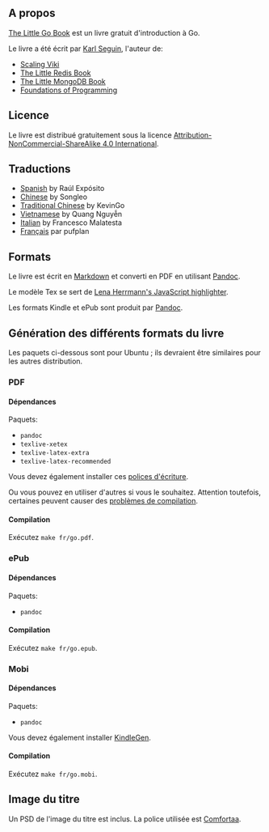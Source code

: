 ## A propos ##
[The Little Go Book](http://openmymind.net/The-Little-Go-Book/) est un livre gratuit d'introduction à Go.

Le livre a été écrit par [Karl Seguin](http://openmymind.net), l'auteur de:

* [Scaling Viki](http://openmymind.net/scaling-viki/)
* [The Little Redis Book](http://openmymind.net/2012/1/23/The-Little-Redis-Book/)
* [The Little MongoDB Book](http://openmymind.net/2011/3/28/The-Little-MongoDB-Book/)
* [Foundations of Programming](http://openmymind.net/FoundationsOfProgramming.pdf)

## Licence ##
Le livre est distribué gratuitement sous la licence  [Attribution-NonCommercial-ShareAlike 4.0 International](<http://creativecommons.org/licenses/by-nc-sa/4.0/>).

## Traductions ##

* [Spanish](https://github.com/raulexposito/the-little-go-book/tree/master/es) by Raúl Expósito
* [Chinese](https://github.com/songleo/the-little-go-book_ZH_CN) by Songleo
* [Traditional Chinese](https://github.com/kevingo/the-little-go-book) by KevinGo
* [Vietnamese](https://github.com/quangnh89/the-little-go-book/blob/master/vi/readme.md) by Quang Nguyễn
* [Italian](https://github.com/francescomalatesta/the-little-go-book-ita) by Francesco Malatesta
* [Français](https://github.com/pufplan/the-little-go-book-fr) par pufplan

## Formats ##
Le livre est écrit en [Markdown](http://daringfireball.net/projects/markdown/) et converti en PDF en utilisant [Pandoc](http://johnmacfarlane.net/pandoc/).

Le modèle Tex se sert de [Lena Herrmann's JavaScript highlighter](http://lenaherrmann.net/2010/05/20/javascript-syntax-highlighting-in-the-latex-listings-package).

Les formats Kindle et ePub sont produit par [Pandoc](http://johnmacfarlane.net/pandoc/).

## Génération des différents formats du livre ##
Les paquets ci-dessous sont pour Ubuntu ; ils devraient être similaires pour les autres distribution.

### PDF

#### Dépendances

Paquets:

* `pandoc`
* `texlive-xetex`
* `texlive-latex-extra`
* `texlive-latex-recommended`

Vous devez également installer ces [polices d'écriture](https://github.com/karlseguin/the-little-redis-book/blob/master/common/pdf-template.tex#L11).

Ou vous pouvez en utiliser d'autres si vous le souhaitez. Attention toutefois, certaines peuvent causer des [problèmes de compilation](https://github.com/karlseguin/the-little-redis-book/issues/26).

#### Compilation

Exécutez `make fr/go.pdf`.

### ePub

#### Dépendances

Paquets:

* `pandoc`

#### Compilation

Exécutez `make fr/go.epub`.

### Mobi

#### Dépendances

Paquets:

* `pandoc`

Vous devez également installer [KindleGen](http://www.amazon.com/gp/feature.html?ie=UTF8&docId=1000765211).

#### Compilation

Exécutez `make fr/go.mobi`.

## Image du titre ##
Un PSD de l'image du titre est inclus. La police utilisée est [Comfortaa](http://www.dafont.com/comfortaa.font).
